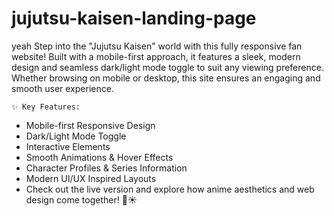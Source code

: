 # jujutsu-kaisen-landing-page
yeah 
Step into the "Jujutsu Kaisen" world with this fully responsive fan website! Built with a mobile-first approach, it features a sleek, modern design and seamless dark/light mode toggle to suit any viewing preference. Whether browsing on mobile or desktop, this site ensures an engaging and smooth user experience.

    ✨ Key Features:
- Mobile-first Responsive Design
- Dark/Light Mode Toggle
- Interactive Elements
- Smooth Animations & Hover Effects
- Character Profiles & Series Information
- Modern UI/UX Inspired Layouts
- Check out the live version and explore how anime aesthetics and web design come together! 🌙☀️
